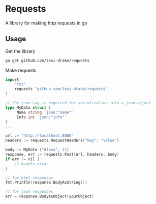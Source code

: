# Requests #

A library for making http requests in go

## Usage ##

Get the library

```bash
go get github.com/lexi-drake/requests
```

Make requests

```go
import(
	"fmt"
	requests "github.com/lexi-drake/requests"
)

// the json tag is required for serialization into a json object
type MyData struct {
     Name string `json:"name"`
     Info int `json:"info"`
}
...

url := "http://localhost:8080"
headers := requests.RequestHeaders{"key": "value"}

body := MyData {"Alexa", 11}
response, err := requests.Post(url, headers, body)
if err != nil {
	// handle error
}

// for html responses
fmt.Println(response.BodyAsString())

// for json responses
err = response.BodyAsObject(yourObject)
```

